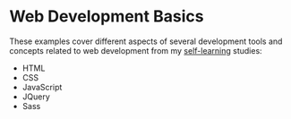 # Web Development Basics

These examples cover different aspects of several development tools and concepts related to web development from my [self-learning](https://github.com/DanielBrito/self-learning) studies:

- HTML
- CSS
- JavaScript
- JQuery
- Sass